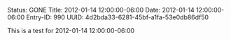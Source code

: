 Status: GONE
Title: 2012-01-14 12:00:00-06:00
Date: 2012-01-14 12:00:00-06:00
Entry-ID: 990
UUID: 4d2bda33-6281-45bf-a1fa-53e0db86df50

This is a test for 2012-01-14 12:00:00-06:00
